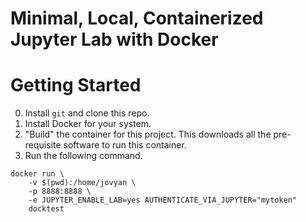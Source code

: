 
# Minimal, Local, Containerized Jupyter Lab with Docker


# Getting Started

0. Install `git` and clone this repo.
1. Install Docker for your system.
2. "Build" the container for this project. This downloads all the pre-requisite software to run this container.
3. Run the following command.

```
docker run \
	-v $(pwd):/home/jovyan \
	-p 8888:8888 \
	-e JUPYTER_ENABLE_LAB=yes AUTHENTICATE_VIA_JUPYTER="mytoken"
	docktest
```